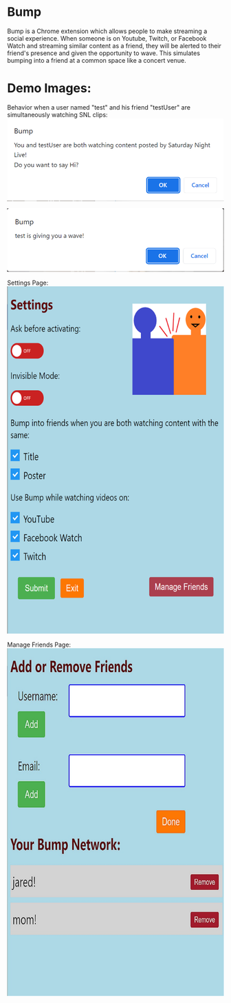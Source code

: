 # Bump

Bump is a Chrome extension which allows people to make streaming a social experience. When someone is on Youtube, Twitch, or Facebook Watch and streaming similar content as a friend, they will be alerted to their friend's presence and given the opportunity to wave. This simulates bumping into a friend at a common space like a concert venue.

# Demo Images:


Behavior when a user named "test" and his friend "testUser" are simultaneously watching SNL clips:
![Contact alert](./README_IMAGES/contact.png)

![Wave alert](./README_IMAGES/wave.png)


Settings Page:
![Settings](./README_IMAGES/settings.png)


Manage Friends Page:
![Friends](./README_IMAGES/friends.jpg)






